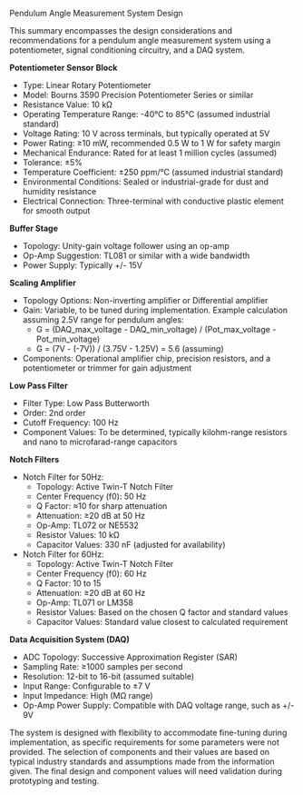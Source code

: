 Pendulum Angle Measurement System Design

This summary encompasses the design considerations and recommendations for a pendulum angle measurement system using a potentiometer, signal conditioning circuitry, and a DAQ system.

**Potentiometer Sensor Block**
- Type: Linear Rotary Potentiometer
- Model: Bourns 3590 Precision Potentiometer Series or similar
- Resistance Value: 10 kΩ
- Operating Temperature Range: -40°C to 85°C (assumed industrial standard)
- Voltage Rating: 10 V across terminals, but typically operated at 5V
- Power Rating: ≥10 mW, recommended 0.5 W to 1 W for safety margin
- Mechanical Endurance: Rated for at least 1 million cycles (assumed)
- Tolerance: ±5%
- Temperature Coefficient: ±250 ppm/°C (assumed industrial standard)
- Environmental Conditions: Sealed or industrial-grade for dust and humidity resistance
- Electrical Connection: Three-terminal with conductive plastic element for smooth output

**Buffer Stage**
- Topology: Unity-gain voltage follower using an op-amp
- Op-Amp Suggestion: TL081 or similar with a wide bandwidth
- Power Supply: Typically +/- 15V

**Scaling Amplifier**
- Topology Options: Non-inverting amplifier or Differential amplifier
- Gain: Variable, to be tuned during implementation. Example calculation assuming 2.5V range for pendulum angles:
  - G = (DAQ_max_voltage - DAQ_min_voltage) / (Pot_max_voltage - Pot_min_voltage)
  - G = (7V - (-7V)) / (3.75V - 1.25V) = 5.6 (assuming)
- Components: Operational amplifier chip, precision resistors, and a potentiometer or trimmer for gain adjustment

**Low Pass Filter**
- Filter Type: Low Pass Butterworth
- Order: 2nd order
- Cutoff Frequency: 100 Hz
- Component Values: To be determined, typically kilohm-range resistors and nano to microfarad-range capacitors

**Notch Filters**
- Notch Filter for 50Hz:
  - Topology: Active Twin-T Notch Filter
  - Center Frequency (f0): 50 Hz
  - Q Factor: ≈10 for sharp attenuation
  - Attenuation: ≥20 dB at 50 Hz
  - Op-Amp: TL072 or NE5532
  - Resistor Values: 10 kΩ
  - Capacitor Values: 330 nF (adjusted for availability)
- Notch Filter for 60Hz:
  - Topology: Active Twin-T Notch Filter
  - Center Frequency (f0): 60 Hz
  - Q Factor: 10 to 15
  - Attenuation: ≥20 dB at 60 Hz
  - Op-Amp: TL071 or LM358
  - Resistor Values: Based on the chosen Q factor and standard values
  - Capacitor Values: Standard value closest to calculated requirement

**Data Acquisition System (DAQ)**
- ADC Topology: Successive Approximation Register (SAR)
- Sampling Rate: ≥1000 samples per second
- Resolution: 12-bit to 16-bit (assumed suitable)
- Input Range: Configurable to ±7 V
- Input Impedance: High (MΩ range)
- Op-Amp Power Supply: Compatible with DAQ voltage range, such as +/- 9V

The system is designed with flexibility to accommodate fine-tuning during implementation, as specific requirements for some parameters were not provided. The selection of components and their values are based on typical industry standards and assumptions made from the information given. The final design and component values will need validation during prototyping and testing.